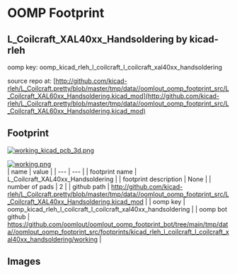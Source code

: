 # OOMP Footprint  
## L_Coilcraft_XAL40xx_Handsoldering  by kicad-rleh  
  
oomp key: oomp_kicad_rleh_l_coilcraft_l_coilcraft_xal40xx_handsoldering  
  
source repo at: [http://github.com/kicad-rleh/L_Coilcraft.pretty/blob/master/tmp/data//oomlout_oomp_footprint_src/L_Coilcraft_XAL60xx_Handsoldering.kicad_mod](http://github.com/kicad-rleh/L_Coilcraft.pretty/blob/master/tmp/data//oomlout_oomp_footprint_src/L_Coilcraft_XAL60xx_Handsoldering.kicad_mod)  
## Footprint  
  
[![working_kicad_pcb_3d.png](working_kicad_pcb_3d_600.png)](working_kicad_pcb_3d.png)  
  
[![working.png](working_600.png)](working.png)  
| name | value | 
| --- | --- | 
| footprint name | L_Coilcraft_XAL40xx_Handsoldering | 
| footprint description | None | 
| number of pads | 2 | 
| github path | http://github.com/kicad-rleh/L_Coilcraft.pretty/blob/master/tmp/data//oomlout_oomp_footprint_src/L_Coilcraft_XAL40xx_Handsoldering.kicad_mod | 
| oomp key | oomp_kicad_rleh_l_coilcraft_l_coilcraft_xal40xx_handsoldering | 
| oomp bot github | https://github.com/oomlout/oomlout_oomp_footprint_bot/tree/main/tmp/data//oomlout_oomp_footprint_src/footprints/kicad_rleh_l_coilcraft_l_coilcraft_xal40xx_handsoldering/working | 
## Images  

